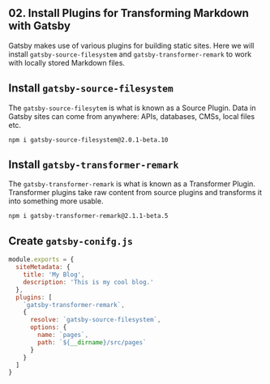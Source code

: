 ## 02. Install Plugins for Transforming Markdown with Gatsby

Gatsby makes use of various plugins for building static sites. Here we will install `gatsby-source-filesystem` and `gatsby-transformer-remark` to work with locally stored Markdown files.

## Install `gatsby-source-filesystem`

The `gatsby-source-filesytem` is what is known as a Source Plugin. Data in Gatsby sites can come from anywhere: APIs, databases, CMSs, local files etc.

```
npm i gatsby-source-filesystem@2.0.1-beta.10
```

## Install `gatsby-transformer-remark`

The `gatsby-transformer-remark` is what is known as a Transformer Plugin. Transformer plugins take raw content from source plugins and transforms it into something more usable.

```
npm i gatsby-transformer-remark@2.1.1-beta.5
```

##  Create `gatsby-conifg.js`

```js
module.exports = {
  siteMetadata: {
    title: 'My Blog',
    description: 'This is my cool blog.'
  },
  plugins: [
    `gatsby-transformer-remark`,
    {
      resolve: `gatsby-source-filesystem`,
      options: {
        name: `pages`,
        path: `${__dirname}/src/pages`
      }
    }
  ]
}
```